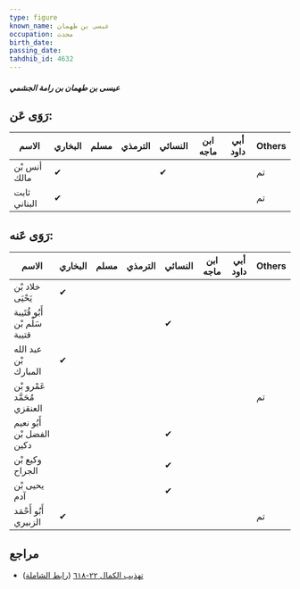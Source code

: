 ```yaml
---
type: figure
known_name: عيسى بن طهمان
occupation: محدث
birth_date:
passing_date:
tahdhib_id: 4632
---
```

##### عيسى بن طهمان بن رامة الجشمي

## رَوَى عَن:
| الاسم        | البخاري | مسلم | الترمذي | النسائي | ابن ماجه | أبي داود | Others |
| ------------ | ------- | ---- | ------- | ------- | -------- | -------- | ------ |
| أنس بْن مالك | ✔       |      |         | ✔       |          |          | تم     |
| ثابت البناني | ✔       |      |         |         |          |          | تم     |
## رَوَى عَنه:
| الاسم                         | البخاري | مسلم | الترمذي | النسائي | ابن ماجه | أبي داود | Others |
| ----------------------------- | ------- | ---- | ------- | ------- | -------- | -------- | ------ |
| خلاد بْن يَحْيَى              | ✔       |      |         |         |          |          |        |
| أَبُو قُتَيبة سَلْم بْن قتيبة |         |      |         | ✔       |          |          |        |
| عبد الله بْن المبارك          | ✔       |      |         |         |          |          |        |
| عَمْرو بْن مُحَمَّد العنقزي   |         |      |         |         |          |          | تم     |
| أَبُو نعيم الفضل بْن دكين     |         |      |         | ✔       |          |          |        |
| وكيع بْن الجراح               |         |      |         | ✔       |          |          |        |
| يحيى بْن آدم                  |         |      |         | ✔       |          |          |        |
| أَبُو أَحْمَد الزبيري         | ✔       |      |         |         |          |          | تم     |
## مراجع
- [تهذيب الكمال ٢٢-٦١٨](obsidian://open?vault=Tahdhib-al-Kamal&file=Figures/٤٦٣٢-عيسى%20بن%20طهمان%20بن%20رامة%20الجشمي) ([رابط الشاملة](https://shamela.ws/book/3722/11871))